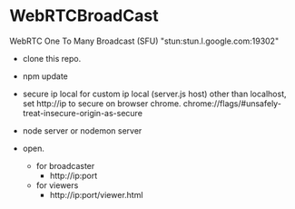 # WebRTCBroadCast
WebRTC One To Many Broadcast (SFU)
"stun:stun.l.google.com:19302"


- clone this repo.
- npm update

- secure ip local
  for custom ip local (server.js host) other than localhost, set http://ip to secure on browser chrome.
  chrome://flags/#unsafely-treat-insecure-origin-as-secure

- node server or nodemon server

- open.
  - for broadcaster
    - http://ip:port
  - for viewers
    - http://ip:port/viewer.html 